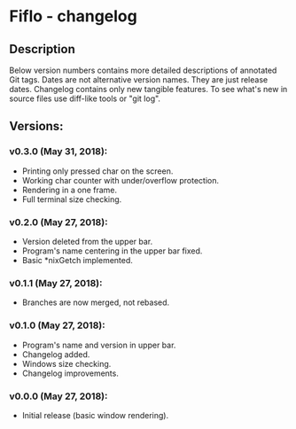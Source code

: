 # Fiflo - changelog

## Description
Below version numbers contains more detailed descriptions of annotated Git
tags. Dates are not alternative version names. They are just release dates.
Changelog contains only new tangible features. To see what's new in source
files use diff-like tools or "git log".

## Versions:
### v0.3.0 (May 31, 2018):
- Printing only pressed char on the screen.
- Working char counter with under/overflow protection.
- Rendering in a one frame.
- Full terminal size checking.

### v0.2.0 (May 27, 2018):
- Version deleted from the upper bar.
- Program's name centering in the upper bar fixed.
- Basic *nixGetch implemented.

### v0.1.1 (May 27, 2018):
- Branches are now merged, not rebased.

### v0.1.0 (May 27, 2018):
- Program's name and version in upper bar.
- Changelog added.
- Windows size checking.
- Changelog improvements.

### v0.0.0 (May 27, 2018):
- Initial release (basic window rendering).

